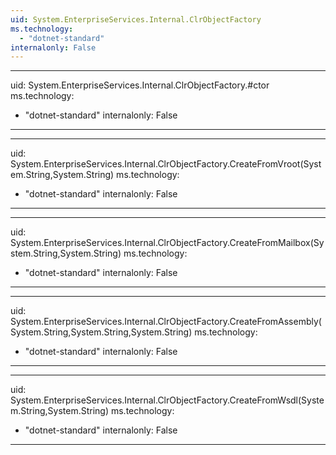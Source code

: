 ```yaml
---
uid: System.EnterpriseServices.Internal.ClrObjectFactory
ms.technology: 
  - "dotnet-standard"
internalonly: False
---
```


---
uid: System.EnterpriseServices.Internal.ClrObjectFactory.#ctor
ms.technology: 
  - "dotnet-standard"
internalonly: False
---

---
uid: System.EnterpriseServices.Internal.ClrObjectFactory.CreateFromVroot(System.String,System.String)
ms.technology: 
  - "dotnet-standard"
internalonly: False
---

---
uid: System.EnterpriseServices.Internal.ClrObjectFactory.CreateFromMailbox(System.String,System.String)
ms.technology: 
  - "dotnet-standard"
internalonly: False
---

---
uid: System.EnterpriseServices.Internal.ClrObjectFactory.CreateFromAssembly(System.String,System.String,System.String)
ms.technology: 
  - "dotnet-standard"
internalonly: False
---

---
uid: System.EnterpriseServices.Internal.ClrObjectFactory.CreateFromWsdl(System.String,System.String)
ms.technology: 
  - "dotnet-standard"
internalonly: False
---
